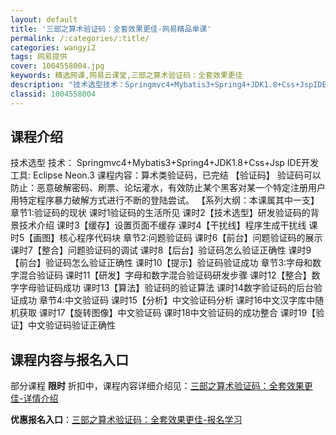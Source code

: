 ```yaml
---
layout: default
title: '三部之算术验证码：全套效果更佳-网易精品单课'
permalink: /:categories/:title/
categories: wangyi2
tags: 网易提供
cover: 1004558004.jpg
keywords: 精选网课,网易云课堂,三部之算术验证码：全套效果更佳
description: "技术选型技术：Springmvc4+Mybatis3+Spring4+JDK1.8+Css+JspIDE开发工具:EclipseNeon.3课程内容：算术类验证码，已完结【验证码】验证码可以"
classid: 1004558004
---
```


## 课程介绍

技术选型
技术： Springmvc4+Mybatis3+Spring4+JDK1.8+Css+Jsp
IDE开发工具: Eclipse  Neon.3 
课程内容：算术类验证码，已完结
【验证码】
             验证码可以防止：恶意破解密码、刷票、论坛灌水，有效防止某个黑客对某一个特定注册用户用特定程序暴力破解方式进行不断的登陆尝试。
【系列大纲：本课属其中一支】
章节1:验证码的现状
课时1验证码的生活所见
课时2【技术选型】研发验证码的背景技术介绍
课时3【缓存】设置页面不缓存
课时4【干扰线】程序生成干扰线
课时5【画图】核心程序代码块
章节2:问题验证码
课时6【前台】问题验证码的展示
课时7【整合】问题验证码的调试
课时8【后台】验证码怎么验证正确性
课时9【前台】验证码怎么验证正确性
课时10【提示】验证码验证成功
章节3:字母和数字混合验证码
课时11【研发】字母和数字混合验证码研发步骤
课时12【整合】数字字母验证码成功
课时13【算法】验证码的验证算法
课时14数字验证码的后台验证成功
章节4:中文验证码
课时15【分析】中文验证码分析
课时16中文汉字库中随机获取
课时17【旋转图像】中文验证码
课时18中文验证码的成功整合
课时19【验证】中文验证码验证正确性

## 课程内容与报名入口

部分课程 **限时** 折扣中，课程内容详细介绍见：[三部之算术验证码：全套效果更佳-详情介绍](https://study.163.com/course/introduction/1004558004.htm?share=1&shareId=1025206652&utm_campaign=share&utm_medium=iphoneShare&utm_source=&utm_u=1025206652)

**优惠报名入口**：[三部之算术验证码：全套效果更佳-报名学习](https://study.163.com/course/introduction/1004558004.htm?share=1&shareId=1025206652&utm_campaign=share&utm_medium=iphoneShare&utm_source=&utm_u=1025206652)


